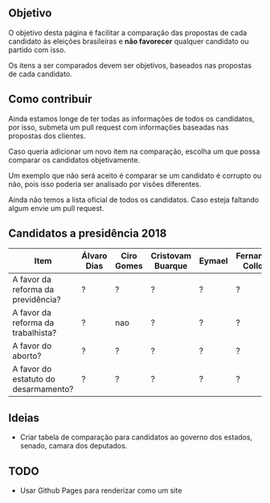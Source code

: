 ## Objetivo

O objetivo desta página é facilitar a comparação das propostas de cada candidato às eleições brasileiras e **não favorecer** qualquer candidato ou partido com isso.

Os itens a ser comparados devem ser objetivos, baseados nas propostas de cada candidato.

## Como contribuir

Ainda estamos longe de ter todas as informações de todos os candidatos, por isso, submeta um pull request com informações baseadas nas propostas dos clientes.

Caso queria adicionar um novo item na comparação, escolha um que possa comparar os candidatos objetivamente.

Um exemplo que não será aceito é comparar se um candidato é corrupto ou não, pois isso poderia ser analisado por visões diferentes.

Ainda não temos a lista oficial de todos os candidatos. Caso esteja faltando algum envie um pull request.

## Candidatos a presidência 2018

Item | Álvaro Dias | Ciro Gomes | Cristovam Buarque | Eymael | Fernando Collor | Flávio Rocha | Geraldo Alckmin | Guilherme Boulos | Henrique Meirelles | Jair Bolsonaro | João Amoêdo | Marina Silva
---- | ----------- | ---------- | ----------------- | ------ | --------------- | ------------ | --------------- | ---------------- | ------------------ | -------------- | ----------- | ------------
A favor da reforma da previdência? |  ?  |  ?  |  ?  |  ?  |  ?  |  ?  |  ?  |  ?  |  sim  |  ?  |  sim  |  ? 
A favor da reforma da trabalhista? |  ?  |  nao  |  ?  |  ?  |  ?  |  ?  |  ?  |  ?  |  ?  |  ?  |  ?  |  ? 
A favor do aborto? |  ?  |  ?  |  ?  |  ?  |  ?  |  ?  |  ?  |  ?  |  ?  |  nao  |  nao  |  ? 
A favor do estatuto do desarmamento? |  ?  |  ?  |  ?  |  ?  |  ?  |  ?  |  ?  |  ?  |  ?  |  nao  |  nao  |  ? 

## Ideias

- Criar tabela de comparação para candidatos ao governo dos estados, senado, camara dos deputados.


## TODO

- Usar Github Pages para renderizar como um site
